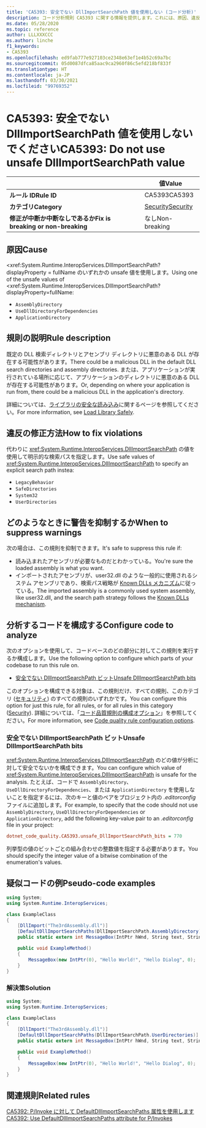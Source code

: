 ```yaml
---
title: 'CA5393: 安全でない DllImportSearchPath 値を使用しない (コード分析)'
description: コード分析規則 CA5393 に関する情報を提供します。これには、原因、違反の修正方法、およびそれを抑制するタイミングなどが含まれます。
ms.date: 05/28/2020
ms.topic: reference
author: LLLXXXCCC
ms.author: linche
f1_keywords:
- CA5393
ms.openlocfilehash: ed9fab777e927103ce2348e63ef1e4b52c69a7bc
ms.sourcegitcommit: 05d0087dfca85aac9ca2960f86c5efd218bf833f
ms.translationtype: HT
ms.contentlocale: ja-JP
ms.lasthandoff: 03/30/2021
ms.locfileid: "99769352"
---
```

# <a name="ca5393-do-not-use-unsafe-dllimportsearchpath-value"></a><span data-ttu-id="2d309-103">CA5393: 安全でない DllImportSearchPath 値を使用しないでください</span><span class="sxs-lookup"><span data-stu-id="2d309-103">CA5393: Do not use unsafe DllImportSearchPath value</span></span>

| | <span data-ttu-id="2d309-104">値</span><span class="sxs-lookup"><span data-stu-id="2d309-104">Value</span></span> |
|-|-|
| <span data-ttu-id="2d309-105">**ルール ID**</span><span class="sxs-lookup"><span data-stu-id="2d309-105">**Rule ID**</span></span> |<span data-ttu-id="2d309-106">CA5393</span><span class="sxs-lookup"><span data-stu-id="2d309-106">CA5393</span></span>|
| <span data-ttu-id="2d309-107">**カテゴリ**</span><span class="sxs-lookup"><span data-stu-id="2d309-107">**Category**</span></span> |[<span data-ttu-id="2d309-108">Security</span><span class="sxs-lookup"><span data-stu-id="2d309-108">Security</span></span>](security-warnings.md)|
| <span data-ttu-id="2d309-109">**修正が中断か中断なしであるか**</span><span class="sxs-lookup"><span data-stu-id="2d309-109">**Fix is breaking or non-breaking**</span></span> |<span data-ttu-id="2d309-110">なし</span><span class="sxs-lookup"><span data-stu-id="2d309-110">Non-breaking</span></span>|

## <a name="cause"></a><span data-ttu-id="2d309-111">原因</span><span class="sxs-lookup"><span data-stu-id="2d309-111">Cause</span></span>

<span data-ttu-id="2d309-112"><xref:System.Runtime.InteropServices.DllImportSearchPath? displayProperty = fullName のいずれかの unsafe 値を使用します。</span><span class="sxs-lookup"><span data-stu-id="2d309-112">Using one of the unsafe values of <xref:System.Runtime.InteropServices.DllImportSearchPath?displayProperty=fullName:</span></span>

- `AssemblyDirectory`
- `UseDllDirectoryForDependencies`
- `ApplicationDirectory`

## <a name="rule-description"></a><span data-ttu-id="2d309-113">規則の説明</span><span class="sxs-lookup"><span data-stu-id="2d309-113">Rule description</span></span>

<span data-ttu-id="2d309-114">既定の DLL 検索ディレクトリとアセンブリ ディレクトリに悪意のある DLL が存在する可能性があります。</span><span class="sxs-lookup"><span data-stu-id="2d309-114">There could be a malicious DLL in the default DLL search directories and assembly directories.</span></span> <span data-ttu-id="2d309-115">または、アプリケーションが実行されている場所に応じて、アプリケーションのディレクトリに悪意のある DLL が存在する可能性があります。</span><span class="sxs-lookup"><span data-stu-id="2d309-115">Or, depending on where your application is run from, there could be a malicious DLL in the application's directory.</span></span>

<span data-ttu-id="2d309-116">詳細については、[ライブラリの安全な読み込み](https://msrc-blog.microsoft.com/2014/05/13/load-library-safely/)に関するページを参照してください。</span><span class="sxs-lookup"><span data-stu-id="2d309-116">For more information, see [Load Library Safely](https://msrc-blog.microsoft.com/2014/05/13/load-library-safely/).</span></span>

## <a name="how-to-fix-violations"></a><span data-ttu-id="2d309-117">違反の修正方法</span><span class="sxs-lookup"><span data-stu-id="2d309-117">How to fix violations</span></span>

<span data-ttu-id="2d309-118">代わりに <xref:System.Runtime.InteropServices.DllImportSearchPath> の値を使用して明示的な検索パスを指定します。</span><span class="sxs-lookup"><span data-stu-id="2d309-118">Use safe values of <xref:System.Runtime.InteropServices.DllImportSearchPath> to specify an explicit search path instea:</span></span>

- `LegacyBehavior`
- `SafeDirectories`
- `System32`
- `UserDirectories`

## <a name="when-to-suppress-warnings"></a><span data-ttu-id="2d309-119">どのようなときに警告を抑制するか</span><span class="sxs-lookup"><span data-stu-id="2d309-119">When to suppress warnings</span></span>

<span data-ttu-id="2d309-120">次の場合は、この規則を抑制できます。</span><span class="sxs-lookup"><span data-stu-id="2d309-120">It's safe to suppress this rule if:</span></span>

- <span data-ttu-id="2d309-121">読み込まれたアセンブリが必要なものだとわかっている。</span><span class="sxs-lookup"><span data-stu-id="2d309-121">You're sure the loaded assembly is what you want.</span></span>
- <span data-ttu-id="2d309-122">インポートされたアセンブリが、user32.dll のような一般的に使用されるシステム アセンブリであり、検索パス戦略が [Known DLLs メカニズム](/archive/blogs/larryosterman/what-are-known-dlls-anyway)に従っている。</span><span class="sxs-lookup"><span data-stu-id="2d309-122">The imported assembly is a commonly used system assembly, like user32.dll, and the search path strategy follows the [Known DLLs mechanism](/archive/blogs/larryosterman/what-are-known-dlls-anyway).</span></span>

## <a name="configure-code-to-analyze"></a><span data-ttu-id="2d309-123">分析するコードを構成する</span><span class="sxs-lookup"><span data-stu-id="2d309-123">Configure code to analyze</span></span>

<span data-ttu-id="2d309-124">次のオプションを使用して、コードベースのどの部分に対してこの規則を実行するか構成します。</span><span class="sxs-lookup"><span data-stu-id="2d309-124">Use the following option to configure which parts of your codebase to run this rule on.</span></span>

- [<span data-ttu-id="2d309-125">安全でない DllImportSearchPath ビット</span><span class="sxs-lookup"><span data-stu-id="2d309-125">Unsafe DllImportSearchPath bits</span></span>](#unsafe-dllimportsearchpath-bits)

<span data-ttu-id="2d309-126">このオプションを構成できる対象は、この規則だけ、すべての規則、このカテゴリ ([セキュリティ](security-warnings.md)) のすべての規則のいずれかです。</span><span class="sxs-lookup"><span data-stu-id="2d309-126">You can configure this option for just this rule, for all rules, or for all rules in this category ([Security](security-warnings.md)).</span></span> <span data-ttu-id="2d309-127">詳細については、「[コード品質規則の構成オプション](../code-quality-rule-options.md)」を参照してください。</span><span class="sxs-lookup"><span data-stu-id="2d309-127">For more information, see [Code quality rule configuration options](../code-quality-rule-options.md).</span></span>

### <a name="unsafe-dllimportsearchpath-bits"></a><span data-ttu-id="2d309-128">安全でない DllImportSearchPath ビット</span><span class="sxs-lookup"><span data-stu-id="2d309-128">Unsafe DllImportSearchPath bits</span></span>

<span data-ttu-id="2d309-129"><xref:System.Runtime.InteropServices.DllImportSearchPath> のどの値が分析に対して安全でないかを構成できます。</span><span class="sxs-lookup"><span data-stu-id="2d309-129">You can configure which value of <xref:System.Runtime.InteropServices.DllImportSearchPath> is unsafe for the analysis.</span></span> <span data-ttu-id="2d309-130">たとえば、コードで `AssemblyDirectory`、`UseDllDirectoryForDependencies`、または `ApplicationDirectory` を使用しないことを指定するには、次のキーと値のペアをプロジェクト内の *.editorconfig* ファイルに追加します。</span><span class="sxs-lookup"><span data-stu-id="2d309-130">For example, to specify that the code should not use `AssemblyDirectory`, `UseDllDirectoryForDependencies` or `ApplicationDirectory`, add the following key-value pair to an *.editorconfig* file in your project:</span></span>

```ini
dotnet_code_quality.CA5393.unsafe_DllImportSearchPath_bits = 770
```

<span data-ttu-id="2d309-131">列挙型の値のビットごとの組み合わせの整数値を指定する必要があります。</span><span class="sxs-lookup"><span data-stu-id="2d309-131">You should specify the integer value of a bitwise combination of the enumeration's values.</span></span>

## <a name="pseudo-code-examples"></a><span data-ttu-id="2d309-132">疑似コードの例</span><span class="sxs-lookup"><span data-stu-id="2d309-132">Pseudo-code examples</span></span>

```csharp
using System;
using System.Runtime.InteropServices;

class ExampleClass
{
    [DllImport("The3rdAssembly.dll")]
    [DefaultDllImportSearchPaths(DllImportSearchPath.AssemblyDirectory)]
    public static extern int MessageBox(IntPtr hWnd, String text, String caption, uint type);

    public void ExampleMethod()
    {
        MessageBox(new IntPtr(0), "Hello World!", "Hello Dialog", 0);
    }
}
```

### <a name="solution"></a><span data-ttu-id="2d309-133">解決策</span><span class="sxs-lookup"><span data-stu-id="2d309-133">Solution</span></span>

```csharp
using System;
using System.Runtime.InteropServices;

class ExampleClass
{
    [DllImport("The3rdAssembly.dll")]
    [DefaultDllImportSearchPaths(DllImportSearchPath.UserDirectories)]
    public static extern int MessageBox(IntPtr hWnd, String text, String caption, uint type);

    public void ExampleMethod()
    {
        MessageBox(new IntPtr(0), "Hello World!", "Hello Dialog", 0);
    }
}
```

## <a name="related-rules"></a><span data-ttu-id="2d309-134">関連規則</span><span class="sxs-lookup"><span data-stu-id="2d309-134">Related rules</span></span>

[<span data-ttu-id="2d309-135">CA5392: P/Invoke に対して DefaultDllImportSearchPaths 属性を使用します</span><span class="sxs-lookup"><span data-stu-id="2d309-135">CA5392: Use DefaultDllImportSearchPaths attribute for P/Invokes</span></span>](ca5392.md)
